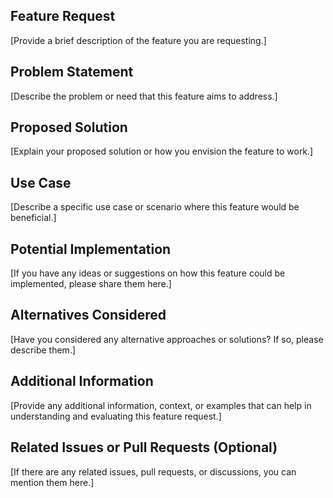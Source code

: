 ## Feature Request

[Provide a brief description of the feature you are requesting.]

## Problem Statement

[Describe the problem or need that this feature aims to address.]

## Proposed Solution

[Explain your proposed solution or how you envision the feature to work.]

## Use Case

[Describe a specific use case or scenario where this feature would be beneficial.]

## Potential Implementation

[If you have any ideas or suggestions on how this feature could be implemented, please share them here.]

## Alternatives Considered

[Have you considered any alternative approaches or solutions? If so, please describe them.]

## Additional Information

[Provide any additional information, context, or examples that can help in understanding and evaluating this feature request.]

## Related Issues or Pull Requests (Optional)

[If there are any related issues, pull requests, or discussions, you can mention them here.]

